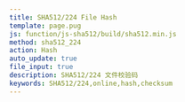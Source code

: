 ```yaml
---
title: SHA512/224 File Hash
template: page.pug
js: function/js-sha512/build/sha512.min.js
method: sha512_224
action: Hash
auto_update: true
file_input: true
description: SHA512/224 文件校验码
keywords: SHA512/224,online,hash,checksum
---
```

